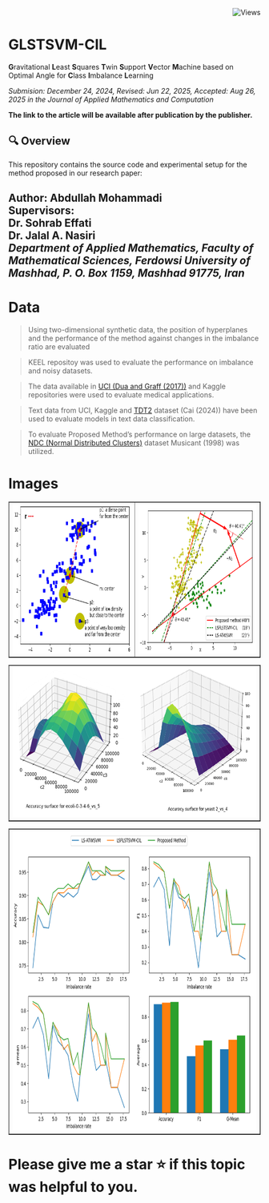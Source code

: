 <div align="right">
    
![Views](https://views-counter.vercel.app/badge?pageId=abdhmohammadi%2FGLSTSVM-CIL&label=Views)   

</div>

# GLSTSVM-CIL
**G**ravitational **L**east **S**quares **T**win **S**upport **V**ector **M**achine based on Optimal Angle for **C**lass **I**mbalance **L**earning

_Submision: December 24, 2024, Revised: Jun 22, 2025, Accepted: Aug 26, 2025 in the Journal of Applied Mathematics and Computation_

**The link to the article will be available after publication by the publisher.**

## 🔍 Overview

This repository contains the source code and experimental setup for the method proposed in our research paper:

<!--***Data, code, and analysis will be fully uploaded after the article is completed and accepted.***
-->
Author: Abdullah Mohammadi<br>
Supervisors: <br>
    Dr. Sohrab Effati<br>
    Dr. Jalal A. Nasiri<br>
    *Department of Applied Mathematics, Faculty of Mathematical Sciences, Ferdowsi University of Mashhad, P. O. Box 1159, Mashhad 91775, Iran*
---
# Data
> Using two-dimensional synthetic data, the position of hyperplanes and the performance of the method against changes in the imbalance ratio are evaluated

> KEEL repositoy was used to evaluate the performance on imbalance and noisy datasets.

> The data available in <a href="http://archive.ics.uci.edu/ml">UCI (Dua and Graff (2017))</a> and Kaggle repositories were used to evaluate medical applications.
 
> Text data from UCI, Kaggle and <a href="http://www.cad.zju.edu.cn/home/dengcai/Data/TextData.html">TDT2</a> dataset (Cai (2024)) have been used to evaluate models in text data classification.

> To evaluate Proposed Method’s performance on large datasets, the <a href="https://research.cs.wisc.edu/dmi/svm/ndc/"> NDC (Normal Distributed Clusters)</a> dataset Musicant (1998) was utilized.
# Images
<table align='center' border='1'>
<tr>
	<td align='center'><img src='https://github.com/abdhmohammadi/GLSTSVM-CIL/blob/main/images/gravity-presentation.png' width='400' height='300'/></td>
    <td align='center'><img src='https://github.com/abdhmohammadi/GLSTSVM-CIL/blob/main/images/hyperplanes.png' width='400' height='300'/></td>
</tr>
</table>

<table align='center' border='1'>
<tr>
	<td align='center'><img src='https://github.com/abdhmohammadi/GLSTSVM-CIL/blob/main/images/surface-c2-c3.png' width='828' height='300'/></td>
</tr>
</table>

<table align='center' border='1'>
<tr>
	<td align='center'><img src='https://github.com/abdhmohammadi/GLSTSVM-CIL/blob/main/images/Imbalance-rate-plotes.png' width='828' height='600'/></td>
</tr>
</table>

#  Please give me a star ⭐ if this topic was helpful to you.

<!--
> **"An Angle-based Least Squares Generalized Weighted LSTSVM for Class Imbalance Learning"**  
> Submitted to *Journal of Applied Mathematics and Computation*, 2025.

Our proposed method is designed for binary classification tasks with high class imbalance and Gaussian noise. It integrates fuzzy membership weighting and angle-based optimization, outperforming other LS-SVM variants such as LS-ATWSVM and LSFLSTSVM-CIL.

## 🧪 Highlights

- Effective under varying class imbalance ratios (1:1 to 1:20)
- Robust to additive Gaussian noise (mean = 0, variance = 1)
- Combines the strengths of both fuzzy weighting and angle-based boundary design
- Evaluated with four performance metrics: **Accuracy**, **F1-Score**, **G-Mean**, and their **average**

## 📁 Project Structure

```
.
├── datasets/
│   └── synthetic/
├── results/
│   └── figures/
│       └── Figure_1.png
├── src/
│   ├── alsgw_lstsqvm.py
│   └── utils.py
├── notebooks/
│   └── experiments.ipynb
├── requirements.txt
└── README.md
```

## ⚙️ Installation

Make sure you have Python 3.9 or later installed. Then, install the required packages:

```bash
pip install -r requirements.txt
```

## 🚀 Running the Code

To reproduce the main experiments on synthetic datasets with Gaussian noise and varying imbalance ratios:

```bash
python src/alsgw_lstsqvm.py
```

You can also explore the Jupyter notebook:

```bash
jupyter notebook notebooks/experiments.ipynb
```

## 📊 Sample Result

The figure below demonstrates model performance across varying class imbalance ratios:

![Imbalance Rate Chart](results/figures/Figure_1.png)

- **Top-left**: Accuracy  
- **Top-right**: F1-score  
- **Bottom-left**: G-Mean  
- **Bottom-right**: Average of all three metrics  

The proposed method shows superior or equal performance in most scenarios, particularly due to its integrated dual-weight optimization structure.

## 📎 Citation

If you use this code in your research, please cite our work:

```bibtex
@article{YourLastName2025ALSGW,
  title={An Angle-based Least Squares Generalized Weighted LSTSVM for Class Imbalance Learning},
  author={Your Name and Co-authors},
  journal={Journal of Applied Mathematics and Computation},
  year={2025}
}
```

## 📜 License

This project is open-source and available under the MIT License.


## 👤 Author

**[Your Full Name]**  
Department of Mathematics, [Your University]  
GitHub: [@yourusername](https://github.com/yourusername)  
Website: [yourwebsite.com](https://yourwebsite.com)
-->
